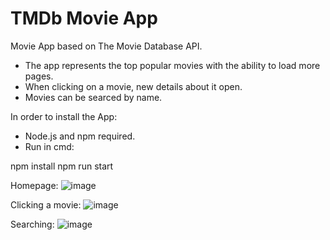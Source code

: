 # TMDb Movie App
Movie App based on The Movie Database API.

- The app represents the top popular movies with the ability to load more pages.
- When clicking on a movie, new details about it open.
- Movies can be searced by name.

In order to install the App:
- Node.js and npm required.
- Run in cmd:

npm install
npm run start


Homepage:
![image](https://user-images.githubusercontent.com/65910246/129440412-e186fb55-aeda-4c86-b61d-7932d7cacdfc.png)

Clicking a movie:
![image](https://user-images.githubusercontent.com/65910246/129440443-0647ba15-e697-4eff-b88a-a1002318f04a.png)

Searching:
![image](https://user-images.githubusercontent.com/65910246/129440454-1e0c54b6-61a3-4982-b356-d03ab69ee3bf.png)


